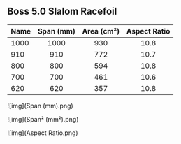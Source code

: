 ## Boss 5.0 Slalom Racefoil

| Name | Span (mm) | Area (cm²) | Aspect Ratio |
| ---- | :-------: | :--------: | :----------: |
| 1000 | 1000 | 930 | 10.8 |
| 910 | 910 | 772 | 10.7 |
| 800 | 800 | 594 | 10.8 |
| 700 | 700 | 461 | 10.6 |
| 620 | 620 | 357 | 10.8 |

![img](Span (mm).png)

![img](Span² (mm²).png)

![img](Aspect Ratio.png)
